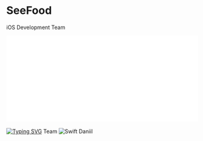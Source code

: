 # SeeFood
iOS Development Team

![Image alt](https://github.com/Pave1iOS/SeeFood/blob/main/seefood.png)

[![Typing SVG](https://readme-typing-svg.herokuapp.com?color=%2336BCF7&lines=TEAM)](https://git.io/typing-svg)
Team
![Swift](https://img.shields.io/badge/swift-F54A2A?style=for-the-badge&logo=swift&logoColor=white) Daniil
